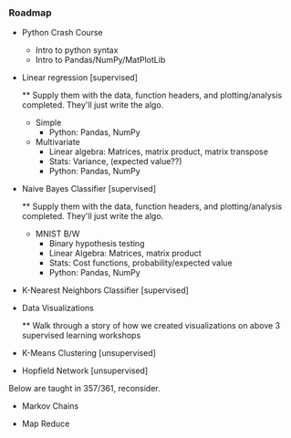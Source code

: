 ### Roadmap

- Python Crash Course
  - Intro to python syntax
  - Intro to Pandas/NumPy/MatPlotLib
  
- Linear regression [supervised]

  ** Supply them with the data, function headers, and plotting/analysis completed. They'll just write the algo.
  - Simple 
    * Python: Pandas, NumPy
  - Multivariate
    * Linear algebra: Matrices, matrix product, matrix transpose
    * Stats: Variance, (expected value??)
    * Python: Pandas, NumPy
    
- Naive Bayes Classifier [supervised]

  ** Supply them with the data, function headers, and plotting/analysis completed. They'll just write the algo.
  - MNIST B/W
    * Binary hypothesis testing
    * Linear Algebra: Matrices, matrix product
    * Stats: Cost functions, probability/expected value
    * Python: Pandas, NumPy
    
- K-Nearest Neighbors Classifier [supervised]

- Data Visualizations
  
  ** Walk through a story of how we created visualizations on above 3 supervised learning workshops

- K-Means Clustering [unsupervised]

- Hopfield Network [unsupervised]

Below are taught in 357/361, reconsider.
- Markov Chains

- Map Reduce
